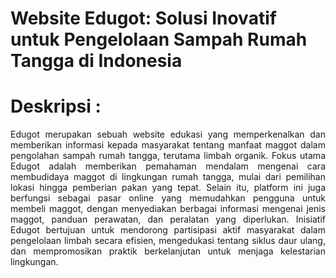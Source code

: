 # Website Edugot: Solusi Inovatif untuk Pengelolaan Sampah Rumah Tangga di Indonesia

# Deskripsi :
<p style="text-align: justify;">
Edugot merupakan sebuah website edukasi yang memperkenalkan dan memberikan informasi kepada masyarakat tentang manfaat maggot dalam pengolahan sampah rumah tangga, terutama limbah organik. Fokus utama Edugot adalah memberikan pemahaman mendalam mengenai cara membudidaya maggot di lingkungan rumah tangga, mulai dari pemilihan lokasi hingga pemberian pakan yang tepat. Selain itu, platform ini juga berfungsi sebagai pasar online yang memudahkan pengguna untuk membeli maggot, dengan menyediakan berbagai informasi mengenai jenis maggot, panduan perawatan, dan peralatan yang diperlukan. Inisiatif Edugot bertujuan untuk mendorong partisipasi aktif masyarakat dalam pengelolaan limbah secara efisien, mengedukasi tentang siklus daur ulang, dan mempromosikan praktik berkelanjutan untuk menjaga kelestarian lingkungan.
</p>


